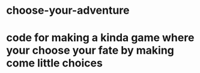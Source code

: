 # choose-your-adventure
# code for making a kinda game where your choose your fate by making come little choices

